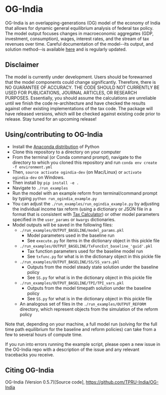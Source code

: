 # OG-India

OG-India is an overlapping-generations (OG) model of the economy of India that allows for dynamic general equilibrium analysis of federal tax policy. The model output focuses changes in macroeconomic aggregates (GDP, investment, consumption), wages, interest rates, and the stream of tax revenues over time. Careful documentation of the model--its output, and solution method--is available [here](https://github.com/TPRU-India/OG-India/blob/master/docs/OGindiadoc.pdf) and is regularly updated.


## Disclaimer

The model is currently under development. Users should be forewarned that the
model components could change significantly. Therefore, there is NO GUARANTEE
OF ACCURACY. THE CODE SHOULD NOT CURRENTLY BE USED FOR PUBLICATIONS, JOURNAL
ARTICLES, OR RESEARCH PURPOSES. Essentially, you should assume the calculations
are unreliable until we finish the code re-architecture and have checked the
results against other existing implementations of the tax code. The package
will have released versions, which will be checked against existing code prior
to release. Stay tuned for an upcoming release!


## Using/contributing to OG-India

* Install the [Anaconda distribution](https://www.anaconda.com/distribution/) of Python
* Clone this repository to a directory on your computer
* From the terminal (or Conda command prompt), navigate to the directory to which you cloned this repository and run `conda env create -f environment.yml`
* Then, `source activate ogindia-dev` (on Mac/Linux) or `activate ogindia-dev` on Windows.
* Then install by `pip install -e .`
* Navigate to `./run_examples`
* Run the model with an example reform from terminal/command prompt by typing `python run_ogindia_example.py`
* You can adjust the `./run_examples/run_ogindia_example.py` by adjusting the individual income tax reform (using a dictionary or JSON file in a format that is consistent with [Tax Calculator](https://github.com/PSLmodels/Tax-Calculator)) or other model parameters specified in the `user_params` or `kwargs` dictionaries.
* Model outputs will be saved in the following files:
  * `./run_examples/OUTPUT_BASELINE/model_params.pkl`
    * Model parameters used in the baseline run
    * See `execute.py` for items in the dictionary object in this pickle file
  * `./run_examples/OUTPUT_BASELINE/TxFuncEst_baseline_'guid'.pkl`
    * Tax function parameters used for the baseline model run
    * See `txfunc.py` for what is in the dictionary object in this pickle file
  * `./run_examples/OUTPUT_BASELINE/SS/SS_vars.pkl`
    * Outputs from the model steady state solution under the baseline policy
    * See `SS.py` for what is in the dictionary object in this pickle file
  * `./run_examples/OUTPUT_BASELINE/TPI/TPI_vars.pkl`
    * Outputs from the model timepath solution under the baseline policy
    * See `SS.py` for what is in the dictionary object in this pickle file
  * An analogous set of files in the `./run_examples/OUTPUT_REFORM` directory, which represent objects from the simulation of the reform policy

Note that, depending on your machine, a full model run (solving for the full time path equilibrium for the baseline and reform policies) can take from a few to several hours of compute time.

If you run into errors running the example script, please open a new issue in the OG-India repo with a description of the issue and any relevant tracebacks you receive.


## Citing OG-India

OG-India (Version 0.5.7)[Source code], https://github.com/TPRU-India/OG-India
